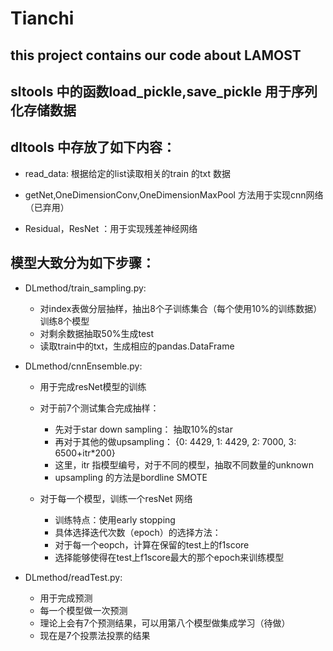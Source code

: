 # Tianchi

## this project contains our code about LAMOST

## sltools 中的函数load_pickle,save_pickle 用于序列化存储数据

## dltools 中存放了如下内容：

- read_data: 根据给定的list读取相关的train 的txt 数据

- getNet,OneDimensionConv,OneDimensionMaxPool 方法用于实现cnn网络（已弃用）

- Residual，ResNet ：用于实现残差神经网络

## 模型大致分为如下步骤：

- DLmethod/train_sampling.py:
    - 对index表做分层抽样，抽出8个子训练集合（每个使用10%的训练数据）训练8个模型
    - 对剩余数据抽取50%生成test
    - 读取train中的txt，生成相应的pandas.DataFrame

- DLmethod/cnnEnsemble.py:
    - 用于完成resNet模型的训练
    - 对于前7个测试集合完成抽样：
      - 先对于star down sampling： 抽取10%的star
      - 再对于其他的做upsampling： {0: 4429, 1: 4429, 2: 7000, 3: 6500+itr*200}
      - 这里，itr 指模型编号，对于不同的模型，抽取不同数量的unknown
      - upsampling 的方法是bordline SMOTE

    - 对于每一个模型，训练一个resNet 网络
      - 训练特点：使用early stopping
      - 具体选择迭代次数（epoch）的选择方法：
      - 对于每一个eopch，计算在保留的test上的f1score
      - 选择能够使得在test上f1score最大的那个epoch来训练模型


- DLmethod/readTest.py:
  - 用于完成预测
  - 每一个模型做一次预测
  - 理论上会有7个预测结果，可以用第八个模型做集成学习（待做）
  - 现在是7个投票法投票的结果
